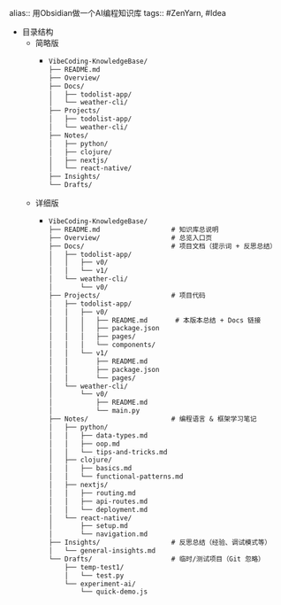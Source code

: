alias:: 用Obsidian做一个AI编程知识库
tags:: #ZenYarn, #Idea

- 目录结构
	- 简略版
		- ```md
		  VibeCoding-KnowledgeBase/
		  ├── README.md
		  ├── Overview/
		  ├── Docs/
		  │   ├── todolist-app/
		  │   └── weather-cli/
		  ├── Projects/
		  │   ├── todolist-app/
		  │   └── weather-cli/
		  ├── Notes/
		  │   ├── python/
		  │   ├── clojure/
		  │   ├── nextjs/
		  │   └── react-native/
		  ├── Insights/
		  └── Drafts/
		  ```
	- 详细版
		- ``` md
		  VibeCoding-KnowledgeBase/
		  ├── README.md                  # 知识库总说明
		  ├── Overview/                  # 总览入口页
		  ├── Docs/                      # 项目文档（提示词 + 反思总结）
		  │   ├── todolist-app/
		  │   │   ├── v0/
		  │   │   └── v1/
		  │   └── weather-cli/
		  │       └── v0/
		  ├── Projects/                  # 项目代码
		  │   ├── todolist-app/
		  │   │   ├── v0/
		  │   │   │   ├── README.md       # 本版本总结 + Docs 链接
		  │   │   │   ├── package.json
		  │   │   │   ├── pages/
		  │   │   │   └── components/
		  │   │   └── v1/
		  │   │       ├── README.md
		  │   │       ├── package.json
		  │   │       └── pages/
		  │   └── weather-cli/
		  │       └── v0/
		  │           ├── README.md
		  │           └── main.py
		  ├── Notes/                     # 编程语言 & 框架学习笔记
		  │   ├── python/
		  │   │   ├── data-types.md
		  │   │   ├── oop.md
		  │   │   └── tips-and-tricks.md
		  │   ├── clojure/
		  │   │   ├── basics.md
		  │   │   └── functional-patterns.md
		  │   ├── nextjs/
		  │   │   ├── routing.md
		  │   │   ├── api-routes.md
		  │   │   └── deployment.md
		  │   └── react-native/
		  │       ├── setup.md
		  │       └── navigation.md
		  ├── Insights/                  # 反思总结（经验、调试模式等）
		  │   └── general-insights.md
		  └── Drafts/                    # 临时/测试项目（Git 忽略）
		      ├── temp-test1/
		      │   └── test.py
		      └── experiment-ai/
		          └── quick-demo.js
		  ```